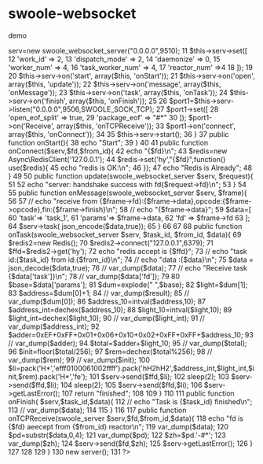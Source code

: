 # swoole-websocket
demo
 <?php
  4 require ('index.php6');
  5 class server
  6 {
  7    private $serv;
  8 
  9    function __construct(){
 10         $this->serv=new swoole_websocket_server("0.0.0.0",9510);
 11         $this->serv->set([
 12             'work_id' => 2,
 13             'dispatch_mode' => 2,
 14             'daemonize' => 0,
 15             'worker_num' => 4,
 16             'task_worker_num' => 4,
 17             'reactor_num' =>4
 18         ]);
 19 
 20         $this->serv->on('start', array($this, 'onStart'));
 21         $this->serv->on('open', array($this, 'update'));
 22         $this->serv->on('message', array($this, 'onMessage'));
 23         $this->serv->on('task', array($this, 'onTask'));
 24         $this->serv->on('finish', array($this, 'onFinish'));
 25 
 26         $port1=$this->serv->listen("0.0.0.0",9506,SWOOLE_SOCK_TCP);
 27         $port1->set([
 28              'open_eof_split' => true,
 29              'package_eof' => "#*"
 30         ]);
 
        $port1->on('Receive', array($this, 'onTCPReceive'));
 33         $port1->on('connect', array($this, 'onConnect'));
 34 
 35         $this->serv->start();
 36    }
 37    public function onStart(){
 38         echo "Start";
 39    }
 40 
 41    public function onConnect($serv,$fd,$from_id){
 42         echo "{$fd}\n";
 43         $redis=new Async\RedisClient('127.0.0.1');
 44         $redis->set('hy',"{$fd}",function() use($redis){
 45         echo "redis is OK:\n";
 46         });
 47         echo "Redis is Already";
 48    }
 49 
 50    public function update(swoole_websocket_server $serv, $request){
 51 
 52          echo "server: handshake success with fd{$request->fd}\n";
 53    }
 54 
 55    public function onMessage(swoole_websocket_server $serv, $frame){
 56 
 57 //      echo "receive from {$frame->fd}:{$frame->data},opcode:{$frame->opcode},fin:{$frame->finish}\n";
 58 //      echo "{$frame->data}";
 59         $data=[
 60              'task'=> 'task_1',
  61              'params'=> $frame->data,
 62              'fd' => $frame->fd
 63         ];
 64         $serv->task( json_encode($data,true));
 65    }
 66 
 67 
 68    public function onTask(swoole_websocket_server $serv, $task_id, $from_id, $data){
 69         $redis2=new Redis();
 70         $redis2->connect("127.0.0.1",6379);
 71         $ffd=$redis2->get('hy');
 72         echo "redis accept is {$ffd}";
 73 //      echo "task id:{$task_id} from id:{$from_id}\n";
 74 //      echo "data :{$data}\n";
 75         $data = json_decode($data,true);
 76 //      var_dump($data);
 77 //      echo "Receive task {$data['task']}\n";
 78 //      var_dump($data['fd']);
 79 
 80         $base=$data['params'];
 81         $dum=explode(" ",$base);
 82         $light=$dum[1];
 83         $address=$dum[0]+1;
 84 //      var_dump($result);
 85 //      var_dump($dum[0]);
 86         $address_10=intval($address,10);
 87         $address_int=dechex($address_10);
 88         $light_10=intval($light,10);
 89         $light_int=dechex($light_10);
 90 //      var_dump($light_int);
91 //      var_dump($address_int);
 92         $adder=0xEF+0xFF+0x01+0x06+0x10+0x02+0xFF+0xFF+$address_10;
 93 //      var_dump($adder);
 94         $total=$adder+$light_10;
 95 //      var_dump($total);
 96         $init=floor($total/256);
 97         $rem=dechex($total%256);
 98 //      var_dump($rem);
 99 //      var_dump($init);
100         $li=pack('H*','efff0100061002ffff').pack('hH2hH2',$address_int,$light_int,$init,$rem).pack('H*','fe');
101         $serv->send($ffd,$li);
102         sleep(2);
103         $serv->send($ffd,$li);
104         sleep(2);
105         $serv->send($ffd,$li);
106         $serv->getLastError();
107         return "finished";
108 
109    }
110 
111    public function onFinish( $serv,$task_id,$data){
112 //      echo "Task is {$task_id} finished\n";
113 //      var_dump($data);
114 
115    }
116 
117    public function onTCPReceive(swoole_server $serv,$fd,$from_id,$data){
118         echo "fd is {$fd} aeecept from {$from_id} reactor\n";
119         var_dump($data);
120         $pd=substr($data,0,4);
121         var_dump($pd);
122         $zh=$pd.'-#*';
123         var_dump($zh);
124         $serv->send($fd,$zh);
125         $serv->getLastError();
126    }
127 
128 
129 }
130 new server();
131 ?>

